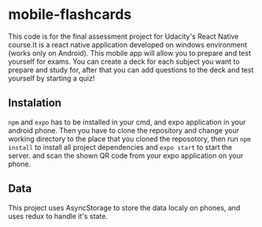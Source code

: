 # mobile-flashcards
This code is for the final assessment project for Udacity's React Native course.It is a react native application developed on windows environment (works only on Android). This mobile app will allow you to prepare and test yourself for exams. You can create a deck for each subject you want to prepare and study for, after that you can add questions to the deck and test yourself by starting a quiz!

## Instalation 
`npm` and `expo` has to be installed in your cmd, and expo application in your android phone. Then you have to clone the repository and change your working directory to the place that you cloned the reposotory, then run `npm install` to install all project dependencies and `expo start` to start the server. and scan the shown QR code from your expo application on your phone.


## Data 
This project uses AsyncStorage to store the data localy on phones, and uses redux to handle it's state. 
